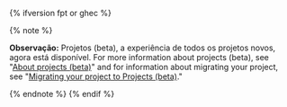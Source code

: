 {% ifversion fpt or ghec %}

{% note %}

**Observação:** Projetos (beta), a experiência de todos os projetos novos, agora está disponível. For more information about projects (beta), see "[About projects (beta)](/issues/trying-out-the-new-projects-experience/about-projects)" and for information about migrating your project, see "[Migrating your project to Projects (beta)](/issues/trying-out-the-new-projects-experience/migrating-your-project)."

{% endnote %}
{% endif %}
